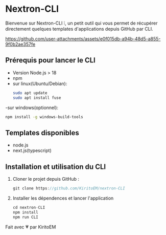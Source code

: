 # Nextron-CLI

Bienvenue sur Nextron-CLI ❕, un petit outil qui vous permet de récupérer directement quelques templates d'applications depuis GitHub par CLI.

https://github.com/user-attachments/assets/e0f015db-a94b-48d5-a855-9f0b2ae357fe

  
## Prérequis pour lancer le CLI
- Version Node.js > 18
- npm 
- sur linux(Ubuntu/Debian):
   ```bash
   sudo apt update
   sudo apt install fuse
   ```
-sur windows(optionnel):
   ```bash
   npm install -g windows-build-tools
   ```

## Templates disponibles
- node.js
- next.js(typescript)
<!-- - flask -->

## Installation et utilisation du CLI

1. Cloner le projet depuis GitHub :

   ```js
   git clone https://github.com/KiritoEM/nextron-CLI
   ```
    
3. Installer les dépendences et lancer l'application
   ```js
   cd nextron-CLI
   npm install
   npm run CLI
   ```

  Fait avec 💗 par KiritoEM
